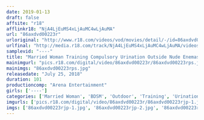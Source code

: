 ```yaml
---
date: 2019-01-13
draft: false
affsite: "r18"
afflinkr18: "NjA4LjEuMS4xLjAuMC4wLjAuMA"
url: "86axdvd00223r"
urloriginal: "http://www.r18.com/videos/vod/movies/detail/-/id=86axdvd00223r"
urlfinal: "http://media.r18.com/track/NjA4LjEuMS4xLjAuMC4wLjAuMA/videos/vod/movies/detail/-/id=86axdvd00223r"
samplevid: "----"
title: "Married Woman Training Compulsory Urination Outside Nude Enemas"
mainimgurl: "pics.r18.com/digital/video/86axdvd00223r/86axdvd00223rps.jpg"
mainimgs: "86axdvd00223rps.jpg"
releasedate: "July 25, 2018"
duration: 101
productioncomp: "Arena Entertainment"
girls: ['----']
categories: ['Married Woman', 'BDSM', 'Outdoor', 'Training', 'Urination', 'Enema']
imgurls: ['pics.r18.com/digital/video/86axdvd00223r/86axdvd00223rjp-1.jpg', 'pics.r18.com/digital/video/86axdvd00223r/86axdvd00223rjp-2.jpg', 'pics.r18.com/digital/video/86axdvd00223r/86axdvd00223rjp-3.jpg', 'pics.r18.com/digital/video/86axdvd00223r/86axdvd00223rjp-4.jpg', 'pics.r18.com/digital/video/86axdvd00223r/86axdvd00223rjp-5.jpg', 'pics.r18.com/digital/video/86axdvd00223r/86axdvd00223rjp-6.jpg', 'pics.r18.com/digital/video/86axdvd00223r/86axdvd00223rjp-7.jpg', 'pics.r18.com/digital/video/86axdvd00223r/86axdvd00223rjp-8.jpg', 'pics.r18.com/digital/video/86axdvd00223r/86axdvd00223rjp-9.jpg', 'pics.r18.com/digital/video/86axdvd00223r/86axdvd00223rjp-10.jpg', 'pics.r18.com/digital/video/86axdvd00223r/86axdvd00223rjp-11.jpg', 'pics.r18.com/digital/video/86axdvd00223r/86axdvd00223rjp-12.jpg', 'pics.r18.com/digital/video/86axdvd00223r/86axdvd00223rjp-13.jpg', 'pics.r18.com/digital/video/86axdvd00223r/86axdvd00223rjp-14.jpg', 'pics.r18.com/digital/video/86axdvd00223r/86axdvd00223rjp-15.jpg', 'pics.r18.com/digital/video/86axdvd00223r/86axdvd00223rjp-16.jpg', 'pics.r18.com/digital/video/86axdvd00223r/86axdvd00223rjp-17.jpg', 'pics.r18.com/digital/video/86axdvd00223r/86axdvd00223rjp-18.jpg', 'pics.r18.com/digital/video/86axdvd00223r/86axdvd00223rjp-19.jpg', 'pics.r18.com/digital/video/86axdvd00223r/86axdvd00223rjp-20.jpg']
imgs: ['86axdvd00223rjp-1.jpg', '86axdvd00223rjp-2.jpg', '86axdvd00223rjp-3.jpg', '86axdvd00223rjp-4.jpg', '86axdvd00223rjp-5.jpg', '86axdvd00223rjp-6.jpg', '86axdvd00223rjp-7.jpg', '86axdvd00223rjp-8.jpg', '86axdvd00223rjp-9.jpg', '86axdvd00223rjp-10.jpg', '86axdvd00223rjp-11.jpg', '86axdvd00223rjp-12.jpg', '86axdvd00223rjp-13.jpg', '86axdvd00223rjp-14.jpg', '86axdvd00223rjp-15.jpg', '86axdvd00223rjp-16.jpg', '86axdvd00223rjp-17.jpg', '86axdvd00223rjp-18.jpg', '86axdvd00223rjp-19.jpg', '86axdvd00223rjp-20.jpg']
---
```

